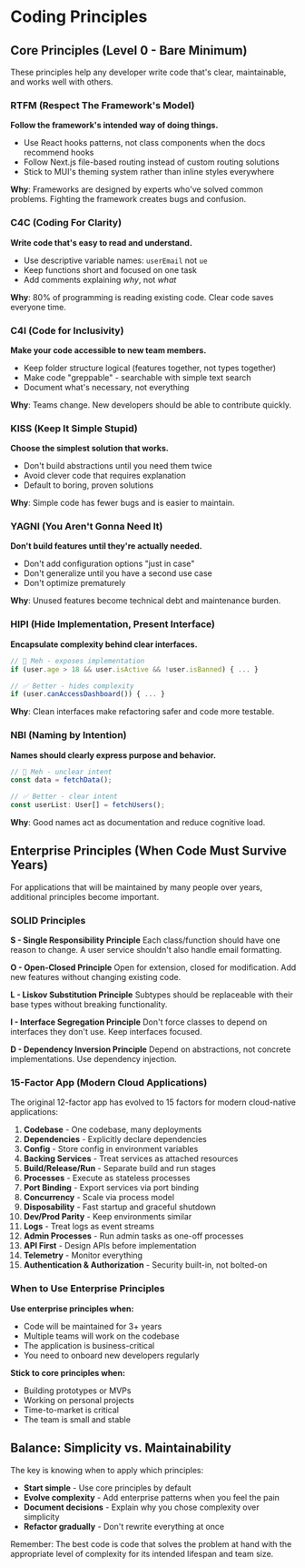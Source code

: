 # Coding Principles

## Core Principles (Level 0 - Bare Minimum)

These principles help any developer write code that's clear, maintainable, and works well with others.

### RTFM (Respect The Framework's Model)
**Follow the framework's intended way of doing things.**

- Use React hooks patterns, not class components when the docs recommend hooks
- Follow Next.js file-based routing instead of custom routing solutions
- Stick to MUI's theming system rather than inline styles everywhere

**Why**: Frameworks are designed by experts who've solved common problems. Fighting the framework creates bugs and confusion.

### C4C (Coding For Clarity)
**Write code that's easy to read and understand.**

- Use descriptive variable names: `userEmail` not `ue`
- Keep functions short and focused on one task
- Add comments explaining *why*, not *what*

**Why**: 80% of programming is reading existing code. Clear code saves everyone time.

### C4I (Code for Inclusivity)
**Make your code accessible to new team members.**

- Keep folder structure logical (features together, not types together)
- Make code "greppable" - searchable with simple text search
- Document what's necessary, not everything

**Why**: Teams change. New developers should be able to contribute quickly.

### KISS (Keep It Simple Stupid)
**Choose the simplest solution that works.**

- Don't build abstractions until you need them twice
- Avoid clever code that requires explanation
- Default to boring, proven solutions

**Why**: Simple code has fewer bugs and is easier to maintain.

### YAGNI (You Aren't Gonna Need It)
**Don't build features until they're actually needed.**

- Don't add configuration options "just in case"
- Don't generalize until you have a second use case
- Don't optimize prematurely

**Why**: Unused features become technical debt and maintenance burden.

### HIPI (Hide Implementation, Present Interface)
**Encapsulate complexity behind clear interfaces.**

```javascript
// 🤔 Meh - exposes implementation
if (user.age > 18 && user.isActive && !user.isBanned) { ... }

// ✅ Better - hides complexity
if (user.canAccessDashboard()) { ... }
```

**Why**: Clean interfaces make refactoring safer and code more testable.

### NBI (Naming by Intention)
**Names should clearly express purpose and behavior.**

```javascript
// 🤔 Meh - unclear intent
const data = fetchData();

// ✅ Better - clear intent
const userList: User[] = fetchUsers();
```

**Why**: Good names act as documentation and reduce cognitive load.

## Enterprise Principles (When Code Must Survive Years)

For applications that will be maintained by many people over years, additional principles become important.

### SOLID Principles

**S - Single Responsibility Principle**
Each class/function should have one reason to change. A user service shouldn't also handle email formatting.

**O - Open-Closed Principle**
Open for extension, closed for modification. Add new features without changing existing code.

**L - Liskov Substitution Principle**
Subtypes should be replaceable with their base types without breaking functionality.

**I - Interface Segregation Principle**
Don't force classes to depend on interfaces they don't use. Keep interfaces focused.

**D - Dependency Inversion Principle**
Depend on abstractions, not concrete implementations. Use dependency injection.

### 15-Factor App (Modern Cloud Applications)

The original 12-factor app has evolved to 15 factors for modern cloud-native applications:

1. **Codebase** - One codebase, many deployments
2. **Dependencies** - Explicitly declare dependencies
3. **Config** - Store config in environment variables
4. **Backing Services** - Treat services as attached resources
5. **Build/Release/Run** - Separate build and run stages
6. **Processes** - Execute as stateless processes
7. **Port Binding** - Export services via port binding
8. **Concurrency** - Scale via process model
9. **Disposability** - Fast startup and graceful shutdown
10. **Dev/Prod Parity** - Keep environments similar
11. **Logs** - Treat logs as event streams
12. **Admin Processes** - Run admin tasks as one-off processes
13. **API First** - Design APIs before implementation
14. **Telemetry** - Monitor everything
15. **Authentication & Authorization** - Security built-in, not bolted-on

### When to Use Enterprise Principles

**Use enterprise principles when:**
- Code will be maintained for 3+ years
- Multiple teams will work on the codebase
- The application is business-critical
- You need to onboard new developers regularly

**Stick to core principles when:**
- Building prototypes or MVPs
- Working on personal projects
- Time-to-market is critical
- The team is small and stable

## Balance: Simplicity vs. Maintainability

The key is knowing when to apply which principles:

- **Start simple** - Use core principles by default
- **Evolve complexity** - Add enterprise patterns when you feel the pain
- **Document decisions** - Explain why you chose complexity over simplicity
- **Refactor gradually** - Don't rewrite everything at once

Remember: The best code is code that solves the problem at hand with the appropriate level of complexity for its intended lifespan and team size.
